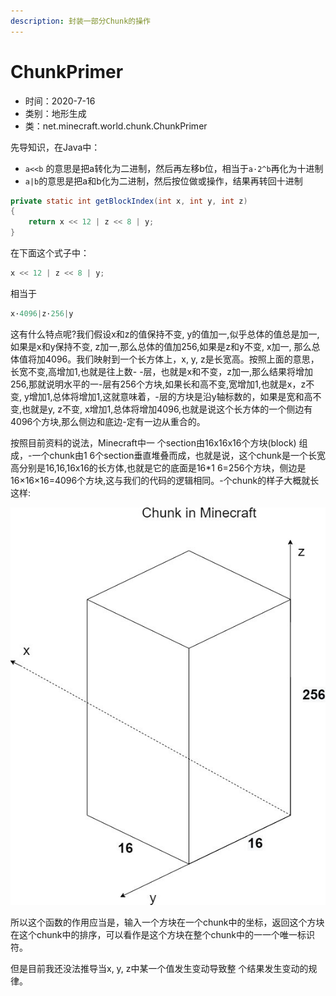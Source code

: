 ```yaml
---
description: 封装一部分Chunk的操作
---
```


# ChunkPrimer

* 时间：2020-7-16
* 类别：地形生成
* 类：net.minecraft.world.chunk.ChunkPrimer

先导知识，在Java中：

* `a<<b` 的意思是把a转化为二进制，然后再左移b位，相当于`a·2^b`再化为十进制
* `a|b`的意思是把a和b化为二进制，然后按位做或操作，结果再转回十进制

```java
private static int getBlockIndex(int x, int y, int z)
{
    return x << 12 | z << 8 | y;
}
```

在下面这个式子中：

```java
x << 12 | z << 8 | y;
```

相当于

```java
x·4096|z·256|y
```

这有什么特点呢?我们假设x和z的值保持不变, y的值加一,似乎总体的值总是加一,如果是x和y保持不变, z加一,那么总体的值加256,如果是z和y不变, x加一, 那么总体值将加4096。我们映射到一个长方体上，x, y, z是长宽高。按照上面的意思，长宽不变,高增加1,也就是往上数- -层，也就是x和不变，z加一,那么结果将增加256,那就说明水平的一-层有256个方块,如果长和高不变,宽增加1,也就是x，z不变, y增加1,总体将增加1,这就意味着，-层的方块是沿y轴标数的，如果是宽和高不变,也就是y, z不变, x增加1,总体将增加4096,也就是说这个长方体的一个侧边有4096个方块,那么侧边和底边-定有一边从重合的。

按照目前资料的说法，Minecraft中一 个section由16x16x16个方块\(block\) 组成，-一个chunk由1 6个section垂直堆叠而成，也就是说，这个chunk是一个长宽高分别是16,16,16x16的长方体,也就是它的底面是16\*1 6=256个方块，侧边是16×16×16=4096个方块,这与我们的代码的逻辑相同。-个chunk的样子大概就长这样:

![chunk](../.gitbook/assets/chunkprimer-chunk.jpg)

所以这个函数的作用应当是，输入一个方块在一个chunk中的坐标，返回这个方块在这个chunk中的排序，可以看作是这个方块在整个chunk中的一一个唯一标识符。

但是目前我还没法推导当x, y, z中某一个值发生变动导致整 个结果发生变动的规律。

